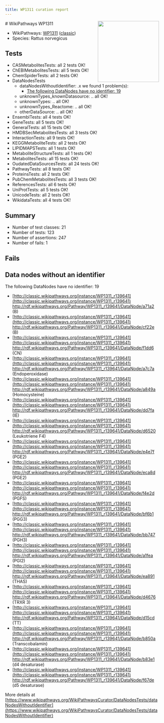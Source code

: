 ```yaml
---
title: WP1311 curation report
---
```


<img style="float: right; width: 200px" src="https://upload.wikimedia.org/wikipedia/commons/thumb/8/83/Wplogo_with_text_500.png/640px-Wplogo_with_text_500.png" />
# WikiPathways WP1311

* WikiPathways: [WP1311](https://wikipathways.org/pathways/WP1311) ([classic](https://classic.wikipathways.org/instance/WP1311))
* Species: Rattus norvegicus
## Tests
* CASMetabolitesTests: all 2 tests OK!
* ChEBIMetabolitesTests: all 5 tests OK!
* ChemSpiderTests: all 2 tests OK!
* DataNodesTests
    * dataNodesWithoutIdentifier: .x we found 1 problem(s):
        * [The following DataNodes have no identifier: 19](#8792c499)
    * unknownTypes_knownDatasource: .. all OK!
    * unknownTypes: .. all OK!
    * unknownTypes_Reactome: .. all OK!
    * otherDataSource: .. all OK!
* EnsemblTests: all 4 tests OK!
* GeneTests: all 5 tests OK!
* GeneralTests: all 15 tests OK!
* HMDBSecMetabolitesTests: all 3 tests OK!
* InteractionTests: all 9 tests OK!
* KEGGMetaboliteTests: all 2 tests OK!
* LIPIDMAPSTests: all 1 tests OK!
* MetaboliteStructureTests: all 1 tests OK!
* MetabolitesTests: all 15 tests OK!
* OudatedDataSourcesTests: all 24 tests OK!
* PathwayTests: all 8 tests OK!
* ProteinsTests: all 2 tests OK!
* PubChemMetabolitesTests: all 3 tests OK!
* ReferencesTests: all 6 tests OK!
* UniProtTests: all 5 tests OK!
* UnicodeTests: all 2 tests OK!
* WikidataTests: all 4 tests OK!


## Summary

* Number of test classes: 21
* Number of tests: 123
* Number of assertions: 247
* Number of fails: 1

## Fails

<a name="8792c499" />

## Data nodes without an identifier

The following DataNodes have no identifier: 19

* [http://classic.wikipathways.org/instance/WP1311_r139641](http://classic.wikipathways.org/instance/WP1311_r139641) http://rdf.wikipathways.org/Pathway/WP1311_r139641/DataNode/a71a2 (B)
* [http://classic.wikipathways.org/instance/WP1311_r139641](http://classic.wikipathways.org/instance/WP1311_r139641) http://rdf.wikipathways.org/Pathway/WP1311_r139641/DataNode/cf22e (B)
* [http://classic.wikipathways.org/instance/WP1311_r139641](http://classic.wikipathways.org/instance/WP1311_r139641) http://rdf.wikipathways.org/Pathway/WP1311_r139641/DataNode/f1dd6 (CN)
* [http://classic.wikipathways.org/instance/WP1311_r139641](http://classic.wikipathways.org/instance/WP1311_r139641) http://rdf.wikipathways.org/Pathway/WP1311_r139641/DataNode/a7c7a (Endoperoxidase)
* [http://classic.wikipathways.org/instance/WP1311_r139641](http://classic.wikipathways.org/instance/WP1311_r139641) http://rdf.wikipathways.org/Pathway/WP1311_r139641/DataNode/a849a (Homocysteine)
* [http://classic.wikipathways.org/instance/WP1311_r139641](http://classic.wikipathways.org/instance/WP1311_r139641) http://rdf.wikipathways.org/Pathway/WP1311_r139641/DataNode/dd7fa (IE)
* [http://classic.wikipathways.org/instance/WP1311_r139641](http://classic.wikipathways.org/instance/WP1311_r139641) http://rdf.wikipathways.org/Pathway/WP1311_r139641/DataNode/d6520 (Leukotriene F4)
* [http://classic.wikipathways.org/instance/WP1311_r139641](http://classic.wikipathways.org/instance/WP1311_r139641) http://rdf.wikipathways.org/Pathway/WP1311_r139641/DataNode/e4e7f (PGE2)
* [http://classic.wikipathways.org/instance/WP1311_r139641](http://classic.wikipathways.org/instance/WP1311_r139641) http://rdf.wikipathways.org/Pathway/WP1311_r139641/DataNode/eca8d (PGE2)
* [http://classic.wikipathways.org/instance/WP1311_r139641](http://classic.wikipathways.org/instance/WP1311_r139641) http://rdf.wikipathways.org/Pathway/WP1311_r139641/DataNode/f4e2d (PGFS)
* [http://classic.wikipathways.org/instance/WP1311_r139641](http://classic.wikipathways.org/instance/WP1311_r139641) http://rdf.wikipathways.org/Pathway/WP1311_r139641/DataNode/bf6b1 (PGG3)
* [http://classic.wikipathways.org/instance/WP1311_r139641](http://classic.wikipathways.org/instance/WP1311_r139641) http://rdf.wikipathways.org/Pathway/WP1311_r139641/DataNode/bb747 (PGH3)
* [http://classic.wikipathways.org/instance/WP1311_r139641](http://classic.wikipathways.org/instance/WP1311_r139641) http://rdf.wikipathways.org/Pathway/WP1311_r139641/DataNode/a1fea (PGI2)
* [http://classic.wikipathways.org/instance/WP1311_r139641](http://classic.wikipathways.org/instance/WP1311_r139641) http://rdf.wikipathways.org/Pathway/WP1311_r139641/DataNode/ea891 (THAS)
* [http://classic.wikipathways.org/instance/WP1311_r139641](http://classic.wikipathways.org/instance/WP1311_r139641) http://rdf.wikipathways.org/Pathway/WP1311_r139641/DataNode/d4676 (TRXR 3)
* [http://classic.wikipathways.org/instance/WP1311_r139641](http://classic.wikipathways.org/instance/WP1311_r139641) http://rdf.wikipathways.org/Pathway/WP1311_r139641/DataNode/d15cd (TT)
* [http://classic.wikipathways.org/instance/WP1311_r139641](http://classic.wikipathways.org/instance/WP1311_r139641) http://rdf.wikipathways.org/Pathway/WP1311_r139641/DataNode/b850a (Transcobalamin)
* [http://classic.wikipathways.org/instance/WP1311_r139641](http://classic.wikipathways.org/instance/WP1311_r139641) http://rdf.wikipathways.org/Pathway/WP1311_r139641/DataNode/b83e1 (d4 desaturase)
* [http://classic.wikipathways.org/instance/WP1311_r139641](http://classic.wikipathways.org/instance/WP1311_r139641) http://rdf.wikipathways.org/Pathway/WP1311_r139641/DataNode/f67de (d5 desaturase)


More details at [https://www.wikipathways.org/WikiPathwaysCurator/DataNodesTests/dataNodesWithoutIdentifier](https://www.wikipathways.org/WikiPathwaysCurator/DataNodesTests/dataNodesWithoutIdentifier)

